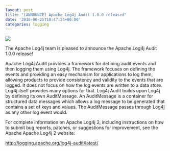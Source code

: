 ```yaml
---
layout: post
title: "[ANNOUNCE] Apache Log4j Audit 1.0.0 released"
date: '2018-06-25T10:47:24+00:00'
categories: logging
---
```

<img src="http://logging.apache.org/log4j/2.x/images/logo.jpg" />
<p>
The Apache Log4j  team is pleased to announce the Apache Log4j Audit 1.0.0 release!

</p><p>
Apache Log4j Audit provides a framework for defining audit events and then logging them using Log4j. The framework focuses on defining the events and providing an easy mechanism for applications to log them, allowing products to provide consistency and validity to the events that are logged. It does not focus on how the log events are written to a data store. Log4j itself provides many options for that.
Log4j Audit builds upon Log4j by defining its own AuditMessage. An AuditMessage is a container for structured data messages which allows a log message to be generated that contains a set of keys and values. The AuditMessage passes through Log4j as any other log event would.
</p><p>


For complete information on Apache Log4j 2, including instructions on how to submit bug reports, patches, or suggestions for improvement, see the Apache Apache Log4j 2 website:
</p><p>

<a href="http://logging.apache.org/log4j-audit/latest/">http://logging.apache.org/log4j-audit/latest/</a>
</p>
